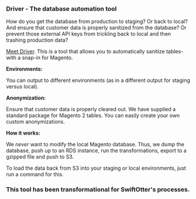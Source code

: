 <div class="page-break"></div>

### Driver - The database automation tool
How do you get the database from production to staging? Or back to local? And ensure that customer data is properly sanitized from the database? Or prevent those external API keys from trickling back to local and then trashing production data?

[Meet Driver](https://github.com/swiftotter/driver). This is a tool that allows you to automatically sanitize tables-with a snap-in for Magento.

**Environments:**

You can output to different environments (as in a different output for staging versus local). 

**Anonymization:**

Ensure that customer data is properly cleared out. We have supplied a standard package for Magento 2 tables. You can easily create your own custom anonymizations.

**How it works:**

We _never_ want to modify the local Magento database. Thus, we dump the database, push up to an RDS instance, run the transformations, export to a gzipped file and push to S3.

To load the data back from S3 into your staging or local environments, just run a command for this.

### This tool has been transformational for SwiftOtter's processes.
